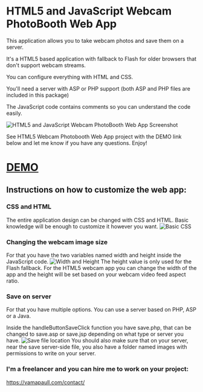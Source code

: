 # HTML5 and JavaScript Webcam PhotoBooth Web App
This application allows you to take webcam photos and save them on a server.

It's a HTML5 based application with fallback to Flash for older browsers that don't support webcam streams.

You can configure everything with HTML and CSS.

You'll need a server with ASP or PHP support (both ASP and PHP files are included in this package)

The JavaScript code contains comments so you can understand the code easily.

![HTML5 and JavaScript Webcam PhotoBooth Web App Screenshot](https://vamapaull.com/wp-content/uploads/2017/12/HTML5-Webcam-Photobooth-Web-App.jpg)

See HTML5 Webcam Photobooth Web App project with the DEMO link below and let me know if you have any questions. Enjoy! 

# [DEMO](https://vamapaull.com/work/PhotoBoothHTML/)

## Instructions on how to customize the web app:
### CSS and HTML
The entire application design can be changed with CSS and HTML. Basic knowledge will be enough to customize it however you want.
![Basic CSS](https://vamapaull.com/work/PhotoBoothHTML/documentation/images/basic-css.jpg)

### Changing the webcam image size
For that you have the two variables named width and height inside the JavaScript code.
![Width and Height](https://vamapaull.com/work/PhotoBoothHTML/documentation/images/width-and-height.jpg)
The height value is only used for the Flash fallback. For the HTML5 webcam app you can change the width of the app and the height will be set based on your webcam video feed aspect ratio.

### Save on server
For that you have multiple options. You can use a server based on PHP, ASP or a Java.

Inside the handleButtonSaveClick function you have save.php, that can be changed to save.asp or save.jsp depending on what type or server you have.
![Save file location](https://vamapaull.com/work/PhotoBoothHTML/documentation/images/save.jpg)
You should also make sure that on your server, near the save server-side file, you also have a folder named images with permissions to write on your server.

### I'm a freelancer and you can hire me to work on your project: 
https://vamapaull.com/contact/
